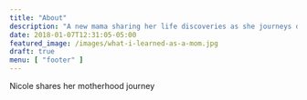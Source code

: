 ```yaml
---
title: "About"
description: "A new mama sharing her life discoveries as she journeys day by day trying to live a natural lifestyle covering motherhood, food, travel, health, & inspiration."
date: 2018-01-07T12:31:05-05:00
featured_image: /images/what-i-learned-as-a-mom.jpg
draft: true
menu: [ "footer" ]
---
```


Nicole shares her motherhood journey

